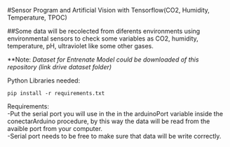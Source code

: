#Sensor Program and Artificial Vision with Tensorflow(CO2, Humidity, Temperature, TPOC)

##Some data will be recolected from diferents environments using environmental sensors to check some variables as CO2, humidity, temperature, pH, ultraviolet like some other gases.<br>

**Note:
_Dataset for Entrenate Model could be downloaded of this repository (link drive dataset folder)_

Python Libraries needed:<br>
```
pip install -r requirements.txt
```

Requirements:<br>
-Put the serial port you will use in the in the arduinoPort variable inside the conectarArduino procedure, by this way the data will be read from the avaible port from your computer.<br>
-Serial port needs to be free to make sure that data will be write correctly.